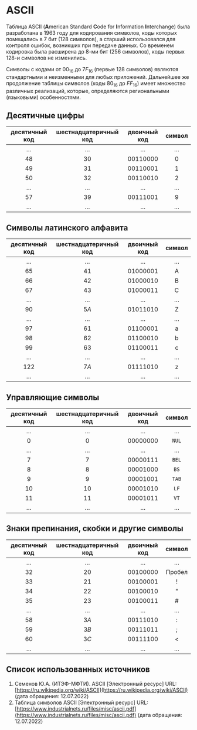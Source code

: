 # ASCII

Таблица ASCII (**A**merican Standard **C**ode for **I**nformation **I**nterchange) была разработана в 1963 году для кодирования символов, коды которых помещались в 7 бит (128 символов), а старший использовался для контроля ошибок, возникших при передаче данных. Со временем кодировка была расширена до 8-ми бит (256 символов), коды первых 128-и символов не изменились.

Символы с кодами от $00_{16}$ до $7F_{16}$ (первые 128 символов) являются стандартными и неизменными для любых приложений. Дальнейшее же продолжение таблицы символов (коды $80_{16}$ до $FF_{16}$) имеет множество различных реализаций, которые, определяются региональными (языковыми) особенностями.

## Десятичные цифры

| десятичный код | шестнадцатеричный код | двоичный код | символ |
| :------------: | :-------------------: | :----------: | :----: |
|       …        |           …           |      …       |   …    |
|      $48$      |         $30$          |  $00110000$  |   0    |
|      $49$      |         $31$          |  $00110001$  |   1    |
|      $50$      |         $32$          |  $00110010$  |   2    |
|       …        |           …           |      …       |   …    |
|      $57$      |         $39$          |  $00111001$  |   9    |
|       …        |           …           |      …       |   …    |

## Символы латинского алфавита


| десятичный код | шестнадцатеричный код | двоичный код | символ |
| :------------: | :-------------------: | :----------: | :----: |
|       …        |           …           |      …       |   …    |
|      $65$      |         $41$          |  $01000001$  |   A    |
|      $66$      |         $42$          |  $01000010$  |   B    |
|      $67$      |         $43$          |  $01000011$  |   C    |
|       …        |           …           |      …       |   …    |
|      $90$      |         $5A$          |  $01011010$  |   Z    |
|       …        |           …           |      …       |   …    |
|      $97$      |         $61$          |  $01100001$  |   a    |
|      $98$      |         $62$          |  $01100010$  |   b    |
|      $99$      |         $63$          |  $01100011$  |   c    |
|       …        |           …           |      …       |   …    |
|     $122$      |         $7A$          |  $01111010$  |   z    |
|       …        |           …           |      …       |   …    |

## Управляющие символы

| десятичный код | шестнадцатеричный код | двоичный код | символ |
| :------------: | :-------------------: | :----------: | :----: |
|       …        |           …           |      …       |   …    |
|      $0$       |          $0$          |  $00000000$  | `NUL`  |
|       …        |           …           |      …       |   …    |
|      $7$       |          $7$          |  $00000111$  | `BEL`  |
|      $8$       |          $8$          |  $00001000$  |  `BS`  |
|      $9$       |          $9$          |  $00001001$  | `TAB`  |
|      $10$      |         $10$          |  $00001010$  |  `LF`  |
|      $11$      |         $11$          |  $00001011$  |  `VT`  |
|       …        |           …           |      …       |   …    |

## Знаки препинания, скобки и другие символы

| десятичный код | шестнадцатеричный код | двоичный код | символ |
| :------------: | :-------------------: | :----------: | :----: |
|       …        |           …           |      …       |   …    |
|      $32$      |         $20$          |  $00100000$  | Пробел |
|      $33$      |         $21$          |  $00100001$  |   !    |
|      $34$      |         $22$          |  $00100010$  |   "    |
|      $35$      |         $23$          |  $00100011$  |   #    |
|       …        |           …           |      …       |   …    |
|      $58$      |         $3A$          |  $00111010$  |   :    |
|      $59$      |         $3B$          |  $00111011$  |   ;    |
|      $60$      |         $3C$          |  $00111100$  |   <    |
|       …        |           …           |      …       |   …    |

## Список использованных источников

1. Семенов Ю.А. (ИТЭФ-МФТИ). ASCII [Электронный ресурс] URL: [https://ru.wikipedia.org/wiki/ASCII](https://ru.wikipedia.org/wiki/ASCII) (дата обращения: 12.07.2022)
2. Таблица символов ASCII [Электронный ресурс] URL: [https://www.industrialnets.ru/files/misc/ascii.pdf](https://www.industrialnets.ru/files/misc/ascii.pdf) (дата обращения: 12.07.2022)